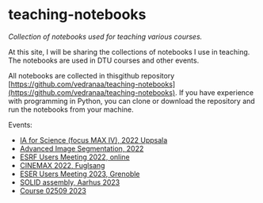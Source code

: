 # teaching-notebooks
*Collection of notebooks used for teaching various courses.*


At this site, I will be sharing the collections of notebooks I use in teaching. The notebooks are used in DTU courses and other events.

All notebooks are collected in thisgithub repository [https://github.com/vedranaa/teaching-notebooks](https://github.com/vedranaa/teaching-notebooks). If you have experience with programming in Python, you can clone or download the repository and run the notebooks from your machine.

Events:
 - [IA for Science (focus MAX IV), 2022 Uppsala](https://htmlpreview.github.io/?https://github.com/vedranaa/teaching-notebooks/blob/main/events/IA_for_science_2022.html)
 - [Advanced Image Segmentation, 2022](https://htmlpreview.github.io/?https://github.com/vedranaa/teaching-notebooks/blob/main/events/Advanced_segmentation_2022.html)
 - [ESRF Users Meeting 2022, online](https://htmlpreview.github.io/?https://github.com/vedranaa/teaching-notebooks/blob/main/events/ESRF_UM_2022.html)
 - [CINEMAX 2022, Fuglsang](events/CINEMAX_2022.md)
- [ESER Users Meeting 2023, Grenoble](events/ESRF_UM_2023.md)
- [SOLID assembly, Aarhus 2023](events/SOLID_assembly_2023.md)
- [Course 02509 2023](events/Course_02509_2023.md)
